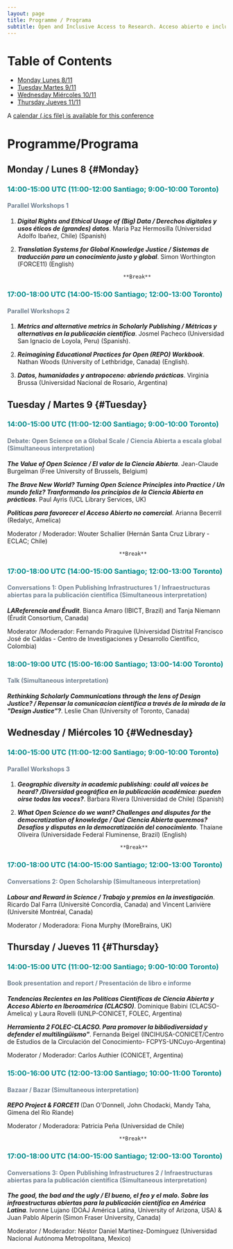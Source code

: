 ```yaml
---
layout: page
title: Programme / Programa
subtitle: Open and Inclusive Access to Research. Acceso abierto e inclusivo a la investigación. November/Noviembre 8-11, 2021
---
```


# Table of Contents
* [Monday Lunes 8/11](#Monday)
* [Tuesday Martes 9/11](#Tuesday)
* [Wednesday Miércoles 10/11](#Wednesday)
* [Thursday Jueves 11/11](#Thursday)

A [calendar (.ics file) is available for this conference](assets/img/OIAR.ics)
# Programme/Programa

## Monday / Lunes 8 {#Monday}
### <span style="color: DarkCyan;">14:00-15:00 UTC (11:00-12:00 Santiago; 9:00-10:00 Toronto)</span>
#### <span style="color: SlateGray;">Parallel Workshops 1</span>
1. ***Digital Rights and Ethical Usage of (Big) Data / Derechos digitales y usos éticos de (grandes) datos***. Maria Paz Hermosilla (Universidad Adolfo Ibañez, Chile) (Spanish)

2. ***Translation Systems for Global Knowledge Justice / Sistemas de traducción para un conocimiento justo y  global***. Simon Worthington (FORCE11) (English)

                                         **Break**

### <span style="color: DarkCyan;">17:00-18:00 UTC (14:00-15:00 Santiago; 12:00-13:00 Toronto)</span>
#### <span style="color: SlateGray;">Parallel Workshops 2</span>

1. ***Metrics and alternative metrics in Scholarly Publishing / Métricas y alternativas en la publicación científica***. Josmel Pacheco (Universidad San Ignacio de Loyola, Peru) (Spanish).

2. ***Reimagining Educational Practices for Open (REPO) Workbook***. Nathan Woods (University of Lethbridge, Canada) (English).

3. ***Datos, humanidades y antropoceno: abriendo prácticas***. Virginia Brussa (Universidad Nacional de Rosario, Argentina)



## Tuesday / Martes 9  {#Tuesday} 
### <span style="color: DarkCyan;">14:00-15:00 UTC (11:00-12:00 Santiago; 9:00-10:00 Toronto)</span>
#### <span style="color: SlateGray;">Debate: Open Science on a Global Scale / Ciencia Abierta a escala global (Simultaneous interpretation)</span> 
***The Value of Open Science / El valor de la Ciencia Abierta***. Jean-Claude Burgelman (Free University of Brussels, Belgium)

***The Brave New World? Turning Open Science Principles into Practice / Un mundo feliz? Tranformando los principios de la Ciencia Abierta en prácticas***. Paul Ayris (UCL Library Services, UK)

***Políticas para favorecer el Acceso Abierto no comercial***. Arianna Becerril (Redalyc, Amelica)

  Moderator / Moderador: Wouter Schallier (Hernán Santa Cruz Library - ECLAC; Chile)

                                        **Break**

### <span style="color: DarkCyan;">17:00-18:00 UTC (14:00-15:00 Santiago; 12:00-13:00 Toronto)</span>
#### <span style="color: SlateGray;">Conversations 1: Open Publishing Infrastructures 1 / Infraestructuras abiertas para la publicación científica (Simultaneous interpretation)</span>
***LAReferencia and Érudit***. Bianca Amaro (IBICT, Brazil) and Tanja Niemann (Érudit Consortium, Canada)

  Moderator /Moderador: Fernando Piraquive (Universidad Distrital Francisco José de Caldas - Centro de Investigaciones y Desarrollo Científico, Colombia)

### <span style="color: DarkCyan;">18:00-19:00 UTC (15:00-16:00 Santiago; 13:00-14:00 Toronto)</span>
#### <span style="color: SlateGray;">Talk (Simultaneous interpretation)</span>
***Rethinking Scholarly Communications through the lens of Design Justice? / Repensar la comunicacion científica a través de la mirada de la "Design Justice"?***. Leslie Chan (University of Toronto, Canada)



## Wednesday / Miércoles 10  {#Wednesday}
### <span style="color: DarkCyan;">14:00-15:00 UTC (11:00-12:00 Santiago; 9:00-10:00 Toronto)</span>
#### <span style="color: SlateGray;">Parallel Workshops 3</span>
1. ***Geographic diversity in academic publishing: could all voices be heard? /Diversidad geográfica en la publicación académica: pueden oirse todas las voces?***. Barbara Rivera (Universidad de Chile) (Spanish)

2. ***What Open Science do we want? Challenges and disputes for the democratization of knowledge / Qué Ciencia Abierta queremos? Desafíos y disputas en la democratización del conocimiento***. Thaiane Oliveira (Universidade Federal Fluminense, Brazil) (English)  

                                        **Break**

### <span style="color: DarkCyan;">17:00-18:00 UTC (14:00-15:00 Santiago; 12:00-13:00 Toronto)</span>
#### <span style="color: SlateGray;">Conversations 2: Open Scholarship (Simultaneous interpretation)</span>
***Labour and Reward in Science / Trabajo y premios en la investigación***. Ricardo Dal Farra (Université Concordia, Canada) and Vincent Larivière (Université Montréal, Canada)

Moderator / Moderadora: Fiona Murphy (MoreBrains, UK)



## Thursday / Jueves 11  {#Thursday}
### <span style="color: DarkCyan;">14:00-15:00 UTC (11:00-12:00 Santiago; 9:00-10:00 Toronto)</span>
#### <span style="color: SlateGray;">Book presentation and report / Presentación de libro e informe </span> 
***Tendencias Recientes en las Políticas Científicas de Ciencia Abierta y Acceso Abierto en Iberoamérica (CLACSO)***. Dominique Babini (CLACSO-Amelica) y Laura Rovelli (UNLP-CONICET, FOLEC, Argentina)

***Herramienta 2 FOLEC-CLACSO. Para promover la bibliodiversidad y defender el multilingüismo"***. Fernanda Beigel (INCIHUSA-CONICET/Centro de Estudios de la Circulación del Conocimiento- FCPYS-UNCuyo-Argentina)

  Moderator / Moderador: Carlos Authier (CONICET, Argentina)

### <span style="color: DarkCyan;">15:00-16:00 UTC (12:00-13:00 Santiago; 10:00-11:00 Toronto)</span>
#### <span style="color: SlateGray;">Bazaar / Bazar (Simultaneous interpretation)</span>
 ***REPO Project & FORCE11*** (Dan O'Donnell, John Chodacki, Mandy Taha, Gimena del Rio Riande)

  Moderator / Moderadora: Patricia Peña (Universidad de Chile)

                                        **Break**

### <span style="color: DarkCyan;">17:00-18:00 UTC (14:00-15:00 Santiago; 12:00-13:00 Toronto)</span>
#### <span style="color: SlateGray;">Conversations 3: Open Publishing Infrastructures 2 / Infraestructuras abiertas para la publicación científica (Simultaneous interpretation)</span> 
***The good, the bad and the ugly / El bueno, el feo y el malo. Sobre las infraestructuras abiertas para la publicación científica en América Latina***. Ivonne Lujano (DOAJ América Latina, University of Arizona, USA) & Juan Pablo Alperin (Simon Fraser University, Canada)

  Moderator / Moderador: Néstor Daniel Martínez-Domínguez (Universidad Nacional Autónoma Metropolitana, Mexico)

